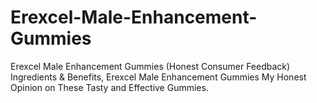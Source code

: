 # Erexcel-Male-Enhancement-Gummies
Erexcel Male Enhancement Gummies (Honest Consumer Feedback) Ingredients &amp; Benefits, Erexcel Male Enhancement Gummies My Honest Opinion on These Tasty and Effective Gummies.
